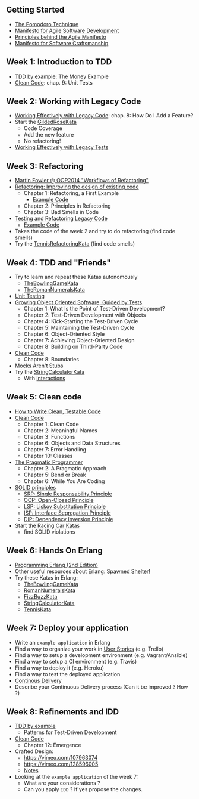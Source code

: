 ## Getting Started

- [The Pomodoro Technique](http://pomodorotechnique.com/)
- [Manifesto for Agile Software Development](http://www.agilemanifesto.org/)
- [Principles behind the Agile Manifesto](http://www.agilemanifesto.org/principles.html)
- [Manifesto for Software Craftsmanship](http://manifesto.softwarecraftsmanship.org/)

## Week 1: Introduction to TDD

- [TDD by example](http://www.amazon.com/Test-Driven-Development-By-Example/dp/0321146530): The Money Example
- [Clean Code](http://www.amazon.com/Clean-Code-Handbook-Software-Craftsmanship/dp/0132350882): chap. 9: Unit Tests

## Week 2: Working with Legacy Code

- [Working Effectively with Legacy Code](http://www.amazon.com/Working-Effectively-Legacy-Michael-Feathers/dp/0131177052): chap. 8: How Do I Add a Feature?
- Start the [GildedRoseKata](https://github.com/joebew42/GildedRose)
  - Code Coverage
  - Add the new feature
  - No refactoring!
- [Working Effectively with Legacy Tests](http://natpryce.com/articles/000813.html)

## Week 3: Refactoring

- [Martin Fowler @ OOP2014 "Workflows of Refactoring"](https://www.youtube.com/watch?v=vqEg37e4Mkw)
- [Refactoring: Improving the design of existing code](http://www.amazon.com/Refactoring-Improving-Design-Existing-Code/dp/0201485672)
  - Chapter 1: Refactoring, a First Example
    - [Example Code](https://github.com/joebew42/refactoring-day/tree/master/movie-rental/java)
  - Chapter 2: Principles in Refactoring
  - Chapter 3: Bad Smells in Code
- [Testing and Refactoring Legacy Code](https://www.youtube.com/watch?v=_NnElPO5BU0)
  - [Example Code](https://github.com/sandromancuso/trip-service-kata)
- Takes the code of the week 2 and try to do refactoring (find code smells)
- Try the [TennisRefactoringKata](https://github.com/emilybache/Tennis-Refactoring-Kata) (find code smells)

## Week 4: TDD and "Friends"

- Try to learn and repeat these Katas autonomously
  - [TheBowlingGameKata](http://butunclebob.com/ArticleS.UncleBob.TheBowlingGameKata)
  - [TheRomanNumeralsKata](http://www.codekatas.org/casts/roman-numerals-kata-with-audio-commentary)
- [Unit Testing](https://www.youtube.com/watch?v=wEhu57pih5w)
- [Growing Object Oriented Software, Guided by Tests](http://www.growing-object-oriented-software.com/)
  - Chapter 1: What Is the Point of Test-Driven Development?
  - Chapter 2: Test-Driven Development with Objects
  - Chapter 4: Kick-Starting the Test-Driven Cycle
  - Chapter 5: Maintaining the Test-Driven Cycle
  - Chapter 6: Object-Oriented Style
  - Chapter 7: Achieving Object-Oriented Design
  - Chapter 8: Building on Third-Party Code
- [Clean Code](http://www.amazon.com/Clean-Code-Handbook-Software-Craftsmanship/dp/0132350882)
  - Chapter 8: Boundaries
- [Mocks Aren't Stubs](http://martinfowler.com/articles/mocksArentStubs.html)
- Try the [StringCalculatorKata](http://osherove.com/tdd-kata-1/)
  - With [interactions](http://osherove.com/tdd-kata-2/)

## Week 5: Clean code

- [How to Write Clean, Testable Code](https://www.youtube.com/watch?v=XcT4yYu_TTs)
- [Clean Code](http://www.amazon.com/Clean-Code-Handbook-Software-Craftsmanship/dp/0132350882)
  - Chapter 1: Clean Code
  - Chapter 2: Meaningful Names
  - Chapter 3: Functions
  - Chapter 6: Objects and Data Structures
  - Chapter 7: Error Handling
  - Chapter 10: Classes
- [The Pragmatic Programmer](https://pragprog.com/book/tpp/the-pragmatic-programmer)
  - Chapter 2: A Pragmatic Approach
  - Chapter 5: Bend or Break
  - Chapter 6: While You Are Coding
- [SOLID principles](http://butunclebob.com/ArticleS.UncleBob.PrinciplesOfOod)
  - [SRP: Single Responsability Principle](http://www.objectmentor.com/resources/articles/srp.pdf)
  - [OCP: Open-Closed Principle](http://www.objectmentor.com/resources/articles/ocp.pdf)
  - [LSP: Liskov Substitution Principle](http://www.objectmentor.com/resources/articles/lsp.pdf)
  - [ISP: Interface Segregation Principle](http://www.objectmentor.com/resources/articles/isp.pdf)
  - [DIP: Dependency Inversion Principle](http://www.objectmentor.com/resources/articles/dip.pdf)
- Start the [Racing Car Katas](https://github.com/emilybache/Racing-Car-Katas)
  - find SOLID violations

## Week 6: Hands On Erlang

- [Programming Erlang (2nd Edition)](https://pragprog.com/book/jaerlang2/programming-erlang)
- Other useful resources about Erlang: [Spawned Shelter!](http://spawnedshelter.com/)
- Try these Katas in Erlang:
  - [TheBowlingGameKata](http://butunclebob.com/ArticleS.UncleBob.TheBowlingGameKata)
  - [RomanNumeralsKata](http://codingdojo.org/cgi-bin/index.pl?KataRomanNumerals)
  - [FizzBuzzKata](http://codingdojo.org/cgi-bin/index.pl?KataFizzBuzz)
  - [StringCalculatorKata](http://osherove.com/tdd-kata-1/)
  - [TennisKata](http://codingdojo.org/cgi-bin/index.pl?KataTennis)

## Week 7: Deploy your application

- Write an `example application` in Erlang
- Find a way to organize your work in [User Stories](http://www.agilemodeling.com/artifacts/userStory.htm) (e.g. Trello)
- Find a way to setup a development environment (e.g. Vagrant/Ansible)
- Find a way to setup a CI environment (e.g. Travis)
- Find a way to deploy it (e.g. Heroku)
- Find a way to test the deployed application
- [Continous Delivery](http://martinfowler.com/bliki/ContinuousDelivery.html)
- Describe your Continuous Delivery process (Can it be improved ? How ?)

## Week 8: Refinements and IDD

- [TDD by example](http://www.amazon.com/Test-Driven-Development-By-Example/dp/0321146530)
  - Patterns for Test-Driven Development
- [Clean Code](http://www.amazon.com/Clean-Code-Handbook-Software-Craftsmanship/dp/0132350882)
  - Chapter 12: Emergence
- Crafted Design:
  - https://vimeo.com/107963074
  - https://vimeo.com/128596005
  - [Notes](http://joebew42.github.io/notes/20150712SandroMancuso_CraftedDesign.txt)
- Looking at the `example application` of the week 7:
  - What are your considerations ?
  - Can you apply `IDD` ? If yes propose the changes.
